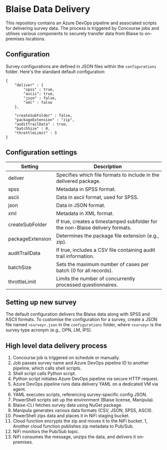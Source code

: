 # Blaise Data Delivery

This repository contains an Azure DevOps pipeline and associated scripts for delivering survey data. The process is triggered by Concourse jobs and utilises various components to securely transfer data from Blaise to on-premises locations.

## Configuration

Survey configurations are defined in JSON files within the `configurations` folder. Here's the standard default configuration:

```
{
    "deliver" : {
        "spss" : true,
        "ascii": true,
        "json" : false,
        "xml" : false
    },

    "createSubFolder" : false,
    "packageExtension" : "zip",
    "auditTrailData" : true,
    "batchSize" : 0,
    "throttleLimit" : 3
}
```

## Configuration settings

| Setting | Description |
| --- | --- |
| deliver | Specifies which file formats to include in the delivered package. |
| spss | Metadata in SPSS format. |
| ascii | Data in ascii format, used for SPSS. |
| json | Data in JSON format. |
| xml | Metadata in XML format. |
| createSubFolder | If true, creates a timestamped subfolder for the non-Blaise delivery formats. |
| packageExtension | Determines the package file extension (e.g., zip). |
| auditTrailData | If true, includes a CSV file containing audit trail information. |
| batchSize | Sets the maximum number of cases per batch (0 for all records). |
| throttleLimit | Limits the number of concurrently processed questionnaires. |

## Setting up new survey

The default configuration delivers the Blaise data along with SPSS and ASCII formats. To customise the configuration for a survey, create a JSON file named `<survey>.json` in the `configurations` folder, where `<survey>` is the survey type acronym (e.g., OPN, LM, IPS).

## High level data delivery process

1. Concourse job is triggered on schedule or manually.
1. Job passes survey name and Azure DevOps pipeline ID to another pipeline, which calls shell scripts.
1. Shell script calls Python script.
1. Python script initiates Azure DevOps pipeline via secure HTTP request.
1. Azure DevOps pipeline runs data delivery YAML on a dedicated VM via agent.
1. YAML executes scripts, referencing survey-specific config JSON.
1. PowerShell scripts set up the environment (Blaise license, Manipula).
1. Blaise-CLI fetches survey data using NuGet package.
1. Manipula generates various data formats (CSV, JSON, SPSS, ASCII).
1. PowerShell zips data and places it in NiFi staging bucket.
1. Cloud function encrypts the zip and moves it to the NiFi bucket.
1, Another cloud function publishes zip metadata to Pub/Sub.
1. NiFi monitors the Pub/Sub topic.
1. NiFi consumes the message, unzips the data, and delivers it on-premises.
